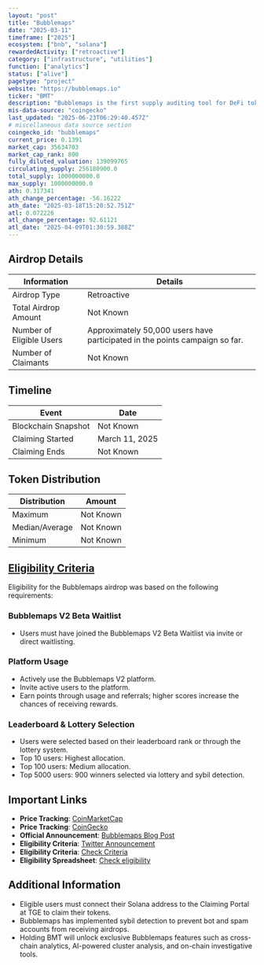 ```yaml
---
layout: "post"
title: "Bubblemaps"
date: "2025-03-11"
timeframe: ["2025"]
ecosystem: ["bnb", "solana"]
rewardedActivity: ["retroactive"]
category: ["infrastructure", "utilities"]
function: ["analytics"]
status: ["alive"]
pagetype: "project"
website: "https://bubblemaps.io"
ticker: "BMT"
description: "Bubblemaps is the first supply auditing tool for DeFi tokens and NFTs, utilizing unique and colorful bubbles to simplify on-chain data analysis."
mis-data-source: "coingecko"
last_updated: "2025-06-23T06:29:40.457Z"
# miscellaneous data source section
coingecko_id: "bubblemaps"
current_price: 0.1391
market_cap: 35634703
market_cap_rank: 800
fully_diluted_valuation: 139099765
circulating_supply: 256180900.0
total_supply: 1000000000.0
max_supply: 1000000000.0
ath: 0.317341
ath_change_percentage: -56.16222
ath_date: "2025-03-18T15:20:52.751Z"
atl: 0.072226
atl_change_percentage: 92.61121
atl_date: "2025-04-09T01:30:59.388Z"
---
```


## Airdrop Details

| Information              | Details                                                                                         |
| ------------------------ | ----------------------------------------------------------------------------------------------- |
| Airdrop Type             | Retroactive                                                                                     |
| Total Airdrop Amount     | Not Known                                                                                       |
| Number of Eligible Users | Approximately 50,000 users have participated in the points campaign so far.                     |
| Number of Claimants      | Not Known                                                                                       |

## Timeline

| Event               | Date           |
| ------------------- | -------------- |
| Blockchain Snapshot | Not Known      |
| Claiming Started    | March 11, 2025 |
| Claiming Ends       | Not Known      |

## Token Distribution

| Distribution   | Amount    |
| -------------- | --------- |
| Maximum        | Not Known |
| Median/Average | Not Known |
| Minimum        | Not Known |

## [Eligibility Criteria](https://wiki.bubblemaps.io/bmt/airdrop/v2-users)

Eligibility for the Bubblemaps airdrop was based on the following requirements:

### Bubblemaps V2 Beta Waitlist
- Users must have joined the Bubblemaps V2 Beta Waitlist via invite or direct waitlisting.

### Platform Usage
- Actively use the Bubblemaps V2 platform.
- Invite active users to the platform.
- Earn points through usage and referrals; higher scores increase the chances of receiving rewards.

### Leaderboard & Lottery Selection
- Users were selected based on their leaderboard rank or through the lottery system.
- Top 10 users: Highest allocation.
- Top 100 users: Medium allocation.
- Top 5000 users: 900 winners selected via lottery and sybil detection.

## Important Links

- **Price Tracking**: [CoinMarketCap](https://coinmarketcap.com/currencies/bubblemaps)
- **Price Tracking**: [CoinGecko](https://www.coingecko.com/en/coins/bubblemaps)
- **Official Announcement**: [Bubblemaps Blog Post](https://blog.bubblemaps.io/its-official-the-incoming-token/)
- **Eligibility Criteria**: [Twitter Announcement](https://x.com/bubblemaps/status/1899384817734803470)
- **Eligibility Criteria**: [Check Criteria](https://wiki.bubblemaps.io/bmt/airdrop/v2-users)
- **Eligibility Spreadsheet**: [Check eligibility](https://docs.google.com/spreadsheets/d/1E3sUl0VMn_icqf40xor0zUNOyXk2I6lGtcr6hLheeP8/)

## Additional Information

- Eligible users must connect their Solana address to the Claiming Portal at TGE to claim their tokens.
- Bubblemaps has implemented sybil detection to prevent bot and spam accounts from receiving airdrops.
- Holding BMT will unlock exclusive Bubblemaps features such as cross-chain analytics, AI-powered cluster analysis, and on-chain investigative tools.